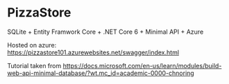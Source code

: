 # PizzaStore

SQLite + Entity Framwork Core + .NET Core 6 + Minimal API + Azure

Hosted on azure: https://pizzastore101.azurewebsites.net/swagger/index.html

Tutorial taken from https://docs.microsoft.com/en-us/learn/modules/build-web-api-minimal-database/?wt.mc_id=academic-0000-chnoring

